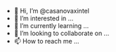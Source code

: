 - 👋 Hi, I’m @casanovaxintel
- 👀 I’m interested in ...
- 🌱 I’m currently learning ...
- 💞️ I’m looking to collaborate on ...
- 📫 How to reach me ...

<!---
casanovaxintel/casanovaxintel is a ✨ special ✨ repository because its `README.md` (this file) appears on your GitHub profile.
You can click the Preview link to take a look at your changes.
--->
